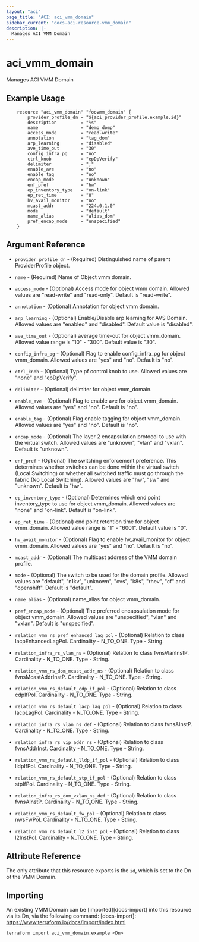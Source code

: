```yaml
---
layout: "aci"
page_title: "ACI: aci_vmm_domain"
sidebar_current: "docs-aci-resource-vmm_domain"
description: |-
  Manages ACI VMM Domain
---
```


# aci_vmm_domain

Manages ACI VMM Domain

## Example Usage

```hcl
	resource "aci_vmm_domain" "foovmm_domain" {
		provider_profile_dn = "${aci_provider_profile.example.id}"
		description         = "%s"
		name                = "demo_domp"
		access_mode         = "read-write"
		annotation          = "tag_dom"
		arp_learning        = "disabled"
		ave_time_out        = "30"
		config_infra_pg     = "no"
		ctrl_knob           = "epDpVerify"
		delimiter           = ";"
		enable_ave          = "no"
		enable_tag          = "no"
		encap_mode          = "unknown"
		enf_pref            = "hw"
		ep_inventory_type   = "on-link"
		ep_ret_time         = "0"
		hv_avail_monitor    = "no"
		mcast_addr          = "224.0.1.0"
		mode                = "default"
		name_alias          = "alias_dom"
		pref_encap_mode     = "unspecified"
	}
```

## Argument Reference

- `provider_profile_dn` - (Required) Distinguished name of parent ProviderProfile object.
- `name` - (Required) Name of Object vmm domain.
- `access_mode` - (Optional) Access mode for object vmm domain. Allowed values are "read-write" and "read-only". Default is "read-write".
- `annotation` - (Optional) Annotation for object vmm domain.
- `arp_learning` - (Optional) Enable/Disable arp learning for AVS Domain. Allowed values are "enabled" and "disabled". Default value is "disabled".
- `ave_time_out` - (Optional) average time-out for object vmm_domain. Allowed value range is "10" - "300". Default value is "30".
- `config_infra_pg` - (Optional) Flag to enable config_infra_pg for object vmm_domain. Allowed values are "yes" and "no". Default is "no".
- `ctrl_knob` - (Optional) Type pf control knob to use. Allowed values are "none" and "epDpVerify".
- `delimiter` - (Optional) delimiter for object vmm_domain.
- `enable_ave` - (Optional) Flag to enable ave for object vmm_domain. Allowed values are "yes" and "no". Default is "no".
- `enable_tag` - (Optional) Flag enable tagging for object vmm_domain. Allowed values are "yes" and "no". Default is "no".
- `encap_mode` - (Optional) The layer 2 encapsulation protocol to use with the virtual switch. Allowed values are "unknown", "vlan" and "vxlan". Default is "unknown".
- `enf_pref` - (Optional) The switching enforcement preference. This determines whether switches can be done within the virtual switch (Local Switching) or whether all switched traffic must go through the fabric (No Local Switching). Allowed values are "hw", "sw" and "unknown". Default is "hw".
- `ep_inventory_type` - (Optional) Determines which end point inventory_type to use for object vmm_domain. Allowed values are "none" and "on-link". Default is "on-link".
- `ep_ret_time` - (Optional) end point retention time for object vmm_domain. Allowed value range is "1" - "6001". Default value is "0".
- `hv_avail_monitor` - (Optional) Flag to enable hv_avail_monitor for object vmm_domain. Allowed values are "yes" and "no". Default is "no".
- `mcast_addr` - (Optional) The multicast address of the VMM domain profile.
- `mode` - (Optional) The switch to be used for the domain profile. Allowed values are "default", "n1kv", "unknown", "ovs", "k8s", "rhev", "cf" and "openshift". Default is "default".
- `name_alias` - (Optional) name_alias for object vmm_domain.
- `pref_encap_mode` - (Optional) The preferred encapsulation mode for object vmm_domain. Allowed values are "unspecified", "vlan" and "vxlan". Default is "unspecified".

- `relation_vmm_rs_pref_enhanced_lag_pol` - (Optional) Relation to class lacpEnhancedLagPol. Cardinality - N_TO_ONE. Type - String.
- `relation_infra_rs_vlan_ns` - (Optional) Relation to class fvnsVlanInstP. Cardinality - N_TO_ONE. Type - String.
- `relation_vmm_rs_dom_mcast_addr_ns` - (Optional) Relation to class fvnsMcastAddrInstP. Cardinality - N_TO_ONE. Type - String.
- `relation_vmm_rs_default_cdp_if_pol` - (Optional) Relation to class cdpIfPol. Cardinality - N_TO_ONE. Type - String.
- `relation_vmm_rs_default_lacp_lag_pol` - (Optional) Relation to class lacpLagPol. Cardinality - N_TO_ONE. Type - String.
- `relation_infra_rs_vlan_ns_def` - (Optional) Relation to class fvnsAInstP. Cardinality - N_TO_ONE. Type - String.
- `relation_infra_rs_vip_addr_ns` - (Optional) Relation to class fvnsAddrInst. Cardinality - N_TO_ONE. Type - String.
- `relation_vmm_rs_default_lldp_if_pol` - (Optional) Relation to class lldpIfPol. Cardinality - N_TO_ONE. Type - String.
- `relation_vmm_rs_default_stp_if_pol` - (Optional) Relation to class stpIfPol. Cardinality - N_TO_ONE. Type - String.
- `relation_infra_rs_dom_vxlan_ns_def` - (Optional) Relation to class fvnsAInstP. Cardinality - N_TO_ONE. Type - String.
- `relation_vmm_rs_default_fw_pol` - (Optional) Relation to class nwsFwPol. Cardinality - N_TO_ONE. Type - String.
- `relation_vmm_rs_default_l2_inst_pol` - (Optional) Relation to class l2InstPol. Cardinality - N_TO_ONE. Type - String.

## Attribute Reference

The only attribute that this resource exports is the `id`, which is set to the
Dn of the VMM Domain.

## Importing

An existing VMM Domain can be [imported][docs-import] into this resource via its Dn, via the following command:
[docs-import]: https://www.terraform.io/docs/import/index.html

```
terraform import aci_vmm_domain.example <Dn>
```

